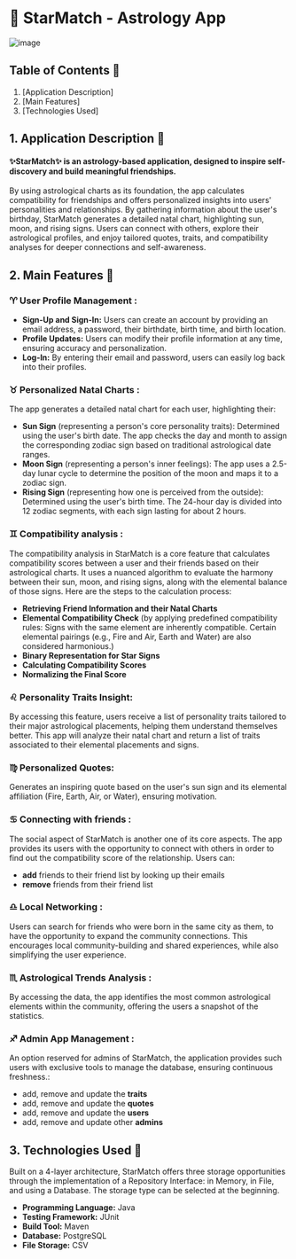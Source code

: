 # 🌠 StarMatch - Astrology App

![image](https://github.com/user-attachments/assets/3687d561-ea23-4018-9610-290534dd022f)

## Table of Contents 🌟

1. [Application Description]
2. [Main Features]
3. [Technologies Used]

## 1. Application Description 🌟
#### ✨StarMatch✨ is an astrology-based application, designed to inspire self-discovery and build meaningful friendships.

By using astrological charts as its foundation, the app calculates compatibility 
for friendships and offers personalized insights into users' personalities and 
relationships. By gathering information about the user's birthday, StarMatch generates a detailed natal chart, 
highlighting sun, moon, and rising signs. Users can connect with others, explore their astrological 
profiles, and enjoy tailored quotes, traits, and compatibility analyses for deeper connections and self-awareness.
   
## 2. Main Features 🌟
### ♈ User Profile Management : 
- **Sign-Up and Sign-In:** Users can create an account by providing an email address, a password, their birthdate, birth time, and birth location.
- **Profile Updates:** Users can modify their profile information at any time, ensuring accuracy and personalization.
- **Log-In:** By entering their email and password, users can easily log back into their profiles.

### ♉ Personalized Natal Charts : 
The app generates a detailed natal chart for each user, highlighting their:
* **Sun Sign** (representing a person's core personality traits):
     Determined using the user's birth date. The app checks the day and month to assign the corresponding zodiac sign based on traditional astrological date ranges.
* **Moon Sign** (representing a person's inner feelings):
     The app uses a 2.5-day lunar cycle to determine the position of the moon and maps it to a zodiac sign.
* **Rising Sign** (representing how one is perceived from the outside):
     Determined using the user's birth time. The 24-hour day is divided into 12 zodiac segments, with each sign lasting for about 2 hours.

### ♊ Compatibility analysis : 
The compatibility analysis in StarMatch is a core feature that calculates compatibility scores between a user and their friends based on their astrological charts. It uses a nuanced algorithm  to evaluate the harmony between their sun, moon, and rising signs, along with the elemental balance of those signs.
Here are the steps to the calculation process:
* **Retrieving Friend Information and their Natal Charts**
* **Elemental Compatibility Check** (by applying predefined compatibility rules: Signs with the same element are inherently compatible. Certain elemental pairings (e.g., Fire and Air, Earth and Water) are also considered harmonious.)
* **Binary Representation for Star Signs**
* **Calculating Compatibility Scores**
* **Normalizing the Final Score**

### ♌ Personality Traits Insight: 
By accessing this feature, users receive a list of personality traits tailored to their major astrological placements, helping them understand themselves better.
This app will analyze their natal chart and return a list of traits associated to their elemental placements and signs.

### ♍ Personalized Quotes: 
Generates an inspiring quote based on the user's sun sign and its elemental affiliation (Fire, Earth, Air, or Water), ensuring motivation.

### ♋ Connecting with friends :
The social aspect of StarMatch is another one of its core aspects. The app provides its users with the opportunity to connect with others in order to find out the compatibility score of the relationship.
Users can:
- **add** friends to their friend list by looking up their emails
- **remove** friends from their friend list

### ♎ Local Networking :
Users can search for friends who were born in the same city as them, to have the opportunity to expand the community connections. This encourages local community-building and shared experiences, while also simplifying the user experience. 

### ♏ Astrological Trends Analysis : 
By accessing the data, the app identifies the most common astrological elements within the community, 
offering the users a snapshot of the statistics.

### ♐ Admin App Management : 
An option reserved for admins of StarMatch, the application provides such users with exclusive tools to manage the database, ensuring continuous freshness.:
- add, remove and update the **traits**
- add, remove and update the **quotes**
- add, remove and update the **users**
- add, remove and update other **admins**

## 3. Technologies Used 🌟
Built on a 4-layer architecture, StarMatch offers three storage opportunities through the implementation of a Repository Interface: in Memory, in File, and using a Database. The storage type can be selected at the beginning.
- **Programming Language:** Java
- **Testing Framework:** JUnit
- **Build Tool:** Maven
- **Database:** PostgreSQL
- **File Storage:** CSV

